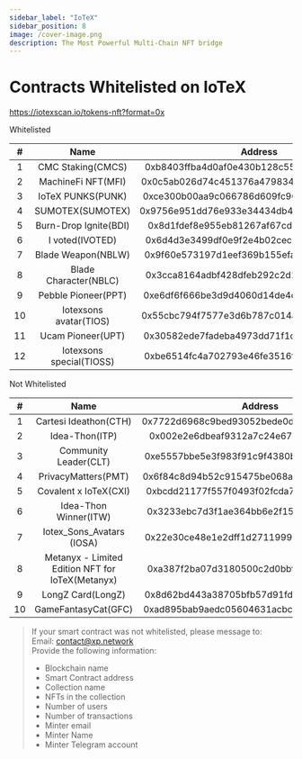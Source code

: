 ```yaml
---
sidebar_label: "IoTeX"
sidebar_position: 8
image: /cover-image.png
description: The Most Powerful Multi-Chain NFT bridge
---
```


# Contracts Whitelisted on IoTeX

https://iotexscan.io/tokens-nft?format=0x

Whitelisted

|#|Name|Address|Supply|
|:-:|:-:|:-:|:-:|
|1|CMC Staking(CMCS)|0xb8403ffba4d0af0e430b128c5569e335ec00c4c9|61280|
|2|MachineFi NFT(MFI)|0x0c5ab026d74c451376a4798342a685a0e99a5bee|10000|
|3|IoTeX PUNKS(PUNK)|0xce300b00aa9c066786d609fc96529dbedaa30b76|6254|
|4|SUMOTEX(SUMOTEX)|0x9756e951dd76e933e34434db4ed38964951e588b|4307|
|5|Burn-Drop Ignite(BDI)|0x8d1fdef8e955eb81267af67cdec9b7f2c688faa5|1354|
|6|I voted(IVOTED)|0x6d4d3e3499df0e9f2e4b02cec088928ff78ad986|941|
|7|Blade Weapon(NBLW)|0x9f60e573197d1eef369b155efa5f048d8d510942|255|
|8|Blade Character(NBLC)|0x3cca8164adbf428dfeb292c2d1ec9803f67c9edb|225|
|9|Pebble Pioneer(PPT)|0xe6df6f666be3d9d4060d14de4c4e778e1addb912|181|
|10|Iotexsons avatar(TIOS)|0x55cbc794f7577e3d6b787c014a607c39373632eb|156|
|11|Ucam Pioneer(UPT)|0x30582ede7fadeba4973dd71f1ce157b7203171ea|102|
|12|Iotexsons special(TIOSS)|0xbe6514fc4a702793e46fe3516fc70d160d13a463|58|

Not Whitelisted

|#|Name|Address|Supply|
|:-:|:-:|:-:|:-:|
|1|Cartesi Ideathon(CTH)|0x7722d6968c9bed93052bede0da66c48a68801b9d|51|
|2|Idea-Thon(ITP)|0x002e2e6dbeaf9312a7c24e6754eb9f21afff7aab|41|
|3|Community Leader(CLT)|0xe5557bbe5e3f983f91c9f4380be7976b65865e38|11|
|4|PrivacyMatters(PMT)|0x6f84c8d94b52c915475be068a4b34164c1c28dc1|10|
|5|Covalent x IoTeX(CXI)|0xbcdd21177f557f0493f02fcda711ac522282e590|10|
|6|Idea-Thon Winner(ITW)|0x3233ebc7d3f1ae364bb6e2f15f6bbb9be2f4b71c|7|
|7|Iotex_Sons_Avatars (IOSA)|0x22e30ce48e1e2dff1d2711999bc35bb69ac8eb13|7|
|8|Metanyx - Limited Edition NFT for IoTeX(Metanyx)|0xa387f2ba07d3180500c2d0bbff2ac7ecc07d88f0|5|
|9|LongZ Card(LongZ)|0x8d62bd443a38705bfb57d91fd130447fcbb8272b|0|
|10|GameFantasyCat(GFC)|0xad895bab9aedc05604631acbcd293010acee2962|0|

> If your smart contract was not whitelisted, please message to:<br/>
> Email: contact@xp.network<br/>
> Provide the following information:<br/>
> + Blockchain name
> + Smart Contract address
> + Collection name
> + NFTs in the collection
> + Number of users
> + Number of transactions
> + Minter email
> + Minter Name
> + Minter Telegram account